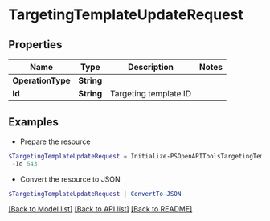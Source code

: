 # TargetingTemplateUpdateRequest
## Properties

Name | Type | Description | Notes
------------ | ------------- | ------------- | -------------
**OperationType** | **String** |  | 
**Id** | **String** | Targeting template ID | 

## Examples

- Prepare the resource
```powershell
$TargetingTemplateUpdateRequest = Initialize-PSOpenAPIToolsTargetingTemplateUpdateRequest  -OperationType null `
 -Id 643
```

- Convert the resource to JSON
```powershell
$TargetingTemplateUpdateRequest | ConvertTo-JSON
```

[[Back to Model list]](../README.md#documentation-for-models) [[Back to API list]](../README.md#documentation-for-api-endpoints) [[Back to README]](../README.md)

